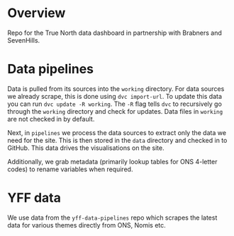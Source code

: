 # Overview
Repo for the True North data dashboard in partnership with Brabners and SevenHills.

# Data pipelines
Data is pulled from its sources into the `working` directory. For data sources we already scrape, this is done using `dvc import-url`. To update this data you can run `dvc update -R working`. The `-R` flag tells `dvc` to recursively go through the `working` directory and check for updates. Data files in `working` are not checked in by default. 

Next, in `pipelines` we process the data sources to extract only the data we need for the site. This is then stored in the `data` directory and checked in to GitHub. This data drives the visualisations on the site. 

Additionally, we grab metadata (primarily lookup tables for ONS 4-letter codes) to rename variables when required. 

# YFF data
We use data from the `yff-data-pipelines` repo which scrapes the latest data for various themes directly from ONS, Nomis etc.